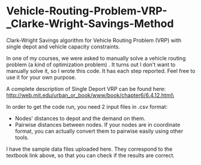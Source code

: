 # Vehicle-Routing-Problem-VRP-_Clarke-Wright-Savings-Method
 Clark-Wright Savings algorithm for Vehicle Routing Problem (VRP) with single depot and vehicle capacity constraints.
 
 In one of my courses, we were asked to manually solve a vehicle routing problem (a kind of optimization problem) . It turns out I don't want to manually solve it, so I wrote this code. It has each step reported. Feel free to use it for your own purpose.
 
A complete description of Single Deport VRP can be found here:
http://web.mit.edu/urban_or_book/www/book/chapter6/6.4.12.html\

In order to get the code run, you need 2 input files in .csv format:
- Nodes' distances to depot and the demand on them.
- Pairwise distances between nodes. If your nodes are in coordinate format, you can actually convert them to pairwise easily using other tools.

I have the sample data files uploaded here. They correspond to the textbook link above, so that you can check if the results are correct.

 
